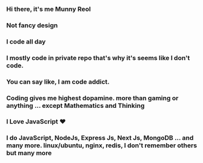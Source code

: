 ### Hi there, it's me Munny Reol
### Not fancy design
### I code all day
### I mostly code in private repo that's why it's seems like I don't code.
### You can say like, I am code addict.
### Coding gives me highest dopamine. more than gaming or anything ...  except Mathematics and Thinking
### I Love JavaScript ❤️
### I do JavaScript, NodeJs, Express Js, Next Js, MongoDB ... and many more. linux/ubuntu, nginx, redis, I don't remember others but many more
<!--

## 📈 my github stats
![Munny Reol's GitHub stats](https://github-readme-stats.vercel.app/api?username=munnyreol&show_icons=true&theme=chartreuse-dark&text_color=B2FDD4)
<img align="center" alt="GIF" src="https://github.com/munnyreol/munnyreol/blob/main/code.gif?raw=true" width="500" height="320" />
## Most Used Languages
![Top Langs](https://github-readme-stats.vercel.app/api/top-langs/?username=munnyreol&layout=compact&v=2.0)



**MunnyReol/munnyreol** is a ✨ _special_ ✨ repository because its `README.md` (this file) appears on your GitHub profile.

Here are some ideas to get you started:

- 🔭 I’m currently working on ...
- 🌱 I’m currently learning ...
- 👯 I’m looking to collaborate on ...
- 🤔 I’m looking for help with ...
- 💬 Ask me about ...
- 📫 How to reach me: ...
- 😄 Pronouns: ...
- ⚡ Fun fact: ...
-->
